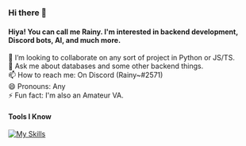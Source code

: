 ### Hi there 👋

#### Hiya! You can call me Rainy. I'm interested in backend development, Discord bots, AI, and much more.

👯 I’m looking to collaborate on any sort of project in Python or JS/TS.\
💬 Ask me about databases and some other backend things.\
📫 How to reach me: On Discord (Rainy~#2571)\
😄 Pronouns: Any\
⚡ Fun fact: I'm also an Amateur VA.

#### Tools I Know

[![My Skills](https://skillicons.dev/icons?i=py,js,ts,html,css,prisma,postgres,nodejs,linux,raspberrypi,discord,vscode,sqlite,mongodb,eclipse,bash)](https://skillicons.dev)
